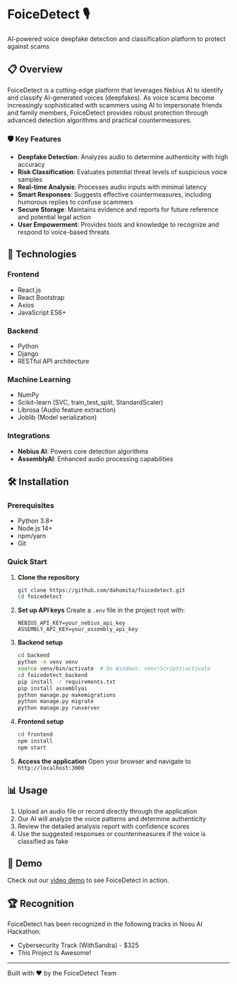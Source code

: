 # FoiceDetect 🎙️

AI-powered voice deepfake detection and classification platform to protect against scams

## 📋 Overview

FoiceDetect is a cutting-edge platform that leverages Nebius AI to identify and classify AI-generated voices (deepfakes). As voice scams become increasingly sophisticated with scammers using AI to impersonate friends and family members, FoiceDetect provides robust protection through advanced detection algorithms and practical countermeasures.

### 🛡️ Key Features

- **Deepfake Detection**: Analyzes audio to determine authenticity with high accuracy
- **Risk Classification**: Evaluates potential threat levels of suspicious voice samples
- **Real-time Analysis**: Processes audio inputs with minimal latency
- **Smart Responses**: Suggests effective countermeasures, including humorous replies to confuse scammers
- **Secure Storage**: Maintains evidence and reports for future reference and potential legal action
- **User Empowerment**: Provides tools and knowledge to recognize and respond to voice-based threats

## 🚀 Technologies

### Frontend
- React.js
- React Bootstrap
- Axios
- JavaScript ES6+

### Backend
- Python
- Django
- RESTful API architecture

### Machine Learning
- NumPy
- Scikit-learn (SVC, train_test_split, StandardScaler)
- Librosa (Audio feature extraction)
- Joblib (Model serialization)

### Integrations
- **Nebius AI**: Powers core detection algorithms
- **AssemblyAI**: Enhanced audio processing capabilities

## 🛠️ Installation

### Prerequisites
- Python 3.8+
- Node.js 14+
- npm/yarn
- Git

### Quick Start

1. **Clone the repository**
   ```bash
   git clone https://github.com/dahomita/foicedetect.git
   cd foicedetect
   ```

2. **Set up API keys**
   Create a `.env` file in the project root with:
   ```
   NEBIUS_API_KEY=your_nebius_api_key
   ASSEMBLY_API_KEY=your_assembly_api_key
   ```

3. **Backend setup**
   ```bash
   cd backend
   python -m venv venv
   source venv/bin/activate  # On Windows: venv\Scripts\activate
   cd foicedetect_backend
   pip install -r requirements.txt
   pip install assemblyai
   python manage.py makemigrations
   python manage.py migrate
   python manage.py runserver
   ```

4. **Frontend setup**
   ```bash
   cd frontend
   npm install
   npm start
   ```

5. **Access the application**
   Open your browser and navigate to `http://localhost:3000`

## 📊 Usage

1. Upload an audio file or record directly through the application
2. Our AI will analyze the voice patterns and determine authenticity
3. Review the detailed analysis report with confidence scores
4. Use the suggested responses or countermeasures if the voice is classified as fake

## 🧪 Demo

Check out our [video demo](https://youtu.be/YJB9-aR2dEc) to see FoiceDetect in action.

## 🏆 Recognition

FoiceDetect has been recognized in the following tracks in Nosu AI Hackathon:
- Cybersecurity Track (WithSandra) - $325
- This Project Is Awesome!
---

Built with ❤️ by the FoiceDetect Team
